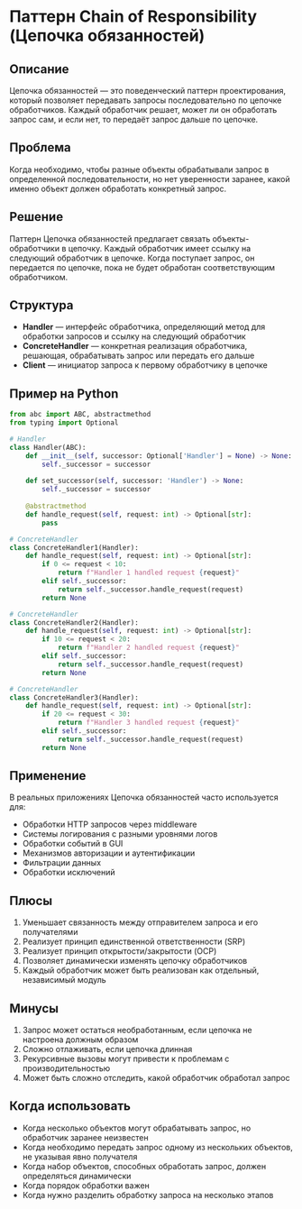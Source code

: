 # Паттерн Chain of Responsibility (Цепочка обязанностей)

## Описание
Цепочка обязанностей — это поведенческий паттерн проектирования, который позволяет передавать запросы последовательно по цепочке обработчиков. Каждый обработчик решает, может ли он обработать запрос сам, и если нет, то передаёт запрос дальше по цепочке.

## Проблема
Когда необходимо, чтобы разные объекты обрабатывали запрос в определенной последовательности, но нет уверенности заранее, какой именно объект должен обработать конкретный запрос.

## Решение
Паттерн Цепочка обязанностей предлагает связать объекты-обработчики в цепочку. Каждый обработчик имеет ссылку на следующий обработчик в цепочке. Когда поступает запрос, он передается по цепочке, пока не будет обработан соответствующим обработчиком.

## Структура
- **Handler** — интерфейс обработчика, определяющий метод для обработки запросов и ссылку на следующий обработчик
- **ConcreteHandler** — конкретная реализация обработчика, решающая, обрабатывать запрос или передать его дальше
- **Client** — инициатор запроса к первому обработчику в цепочке

## Пример на Python

```python
from abc import ABC, abstractmethod
from typing import Optional

# Handler
class Handler(ABC):
    def __init__(self, successor: Optional['Handler'] = None) -> None:
        self._successor = successor
    
    def set_successor(self, successor: 'Handler') -> None:
        self._successor = successor
    
    @abstractmethod
    def handle_request(self, request: int) -> Optional[str]:
        pass

# ConcreteHandler
class ConcreteHandler1(Handler):
    def handle_request(self, request: int) -> Optional[str]:
        if 0 <= request < 10:
            return f"Handler 1 handled request {request}"
        elif self._successor:
            return self._successor.handle_request(request)
        return None

# ConcreteHandler
class ConcreteHandler2(Handler):
    def handle_request(self, request: int) -> Optional[str]:
        if 10 <= request < 20:
            return f"Handler 2 handled request {request}"
        elif self._successor:
            return self._successor.handle_request(request)
        return None

# ConcreteHandler
class ConcreteHandler3(Handler):
    def handle_request(self, request: int) -> Optional[str]:
        if 20 <= request < 30:
            return f"Handler 3 handled request {request}"
        elif self._successor:
            return self._successor.handle_request(request)
        return None
```

## Применение
В реальных приложениях Цепочка обязанностей часто используется для:
- Обработки HTTP запросов через middleware
- Системы логирования с разными уровнями логов
- Обработки событий в GUI
- Механизмов авторизации и аутентификации
- Фильтрации данных
- Обработки исключений

## Плюсы
1. Уменьшает связанность между отправителем запроса и его получателями
2. Реализует принцип единственной ответственности (SRP)
3. Реализует принцип открытости/закрытости (OCP)
4. Позволяет динамически изменять цепочку обработчиков
5. Каждый обработчик может быть реализован как отдельный, независимый модуль

## Минусы
1. Запрос может остаться необработанным, если цепочка не настроена должным образом
2. Сложно отлаживать, если цепочка длинная
3. Рекурсивные вызовы могут привести к проблемам с производительностью
4. Может быть сложно отследить, какой обработчик обработал запрос

## Когда использовать
- Когда несколько объектов могут обрабатывать запрос, но обработчик заранее неизвестен
- Когда необходимо передать запрос одному из нескольких объектов, не указывая явно получателя
- Когда набор объектов, способных обработать запрос, должен определяться динамически
- Когда порядок обработки важен
- Когда нужно разделить обработку запроса на несколько этапов
